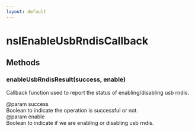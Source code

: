```yaml
---
layout: default
---
```


# nsIEnableUsbRndisCallback #

## Methods ##

### enableUsbRndisResult(success, enable) ###
  
Callback function used to report the status of enabling/disabling usb rndis.  
  
@param success  
       Boolean to indicate the operation is successful or not.  
@param enable  
       Boolean to indicate if we are enabling or disabling usb rndis.  
  
